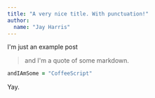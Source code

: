 ```yaml
---
title: "A very nice title. With punctuation!"
author:
  name: "Jay Harris"
---
```

I'm just an example post

> and I'm a quote of some markdown.

``` coffeescript
andIAmSome = "CoffeeScript"
```

Yay.
